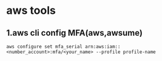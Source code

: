 # aws tools

## 1.aws cli config MFA(aws,awsume)

```
aws configure set mfa_serial arn:aws:iam::<number_account>:mfa/<your_name> --profile profile-name


```
